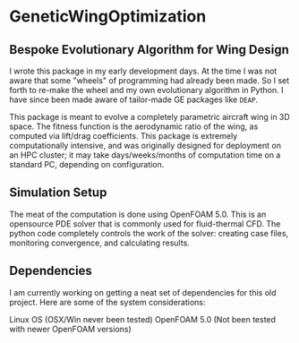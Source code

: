 # GeneticWingOptimization

## Bespoke Evolutionary Algorithm for Wing Design

I wrote this package in my early development days. At the time I was not aware that some "wheels" of programming had already been made. So I set forth to re-make the wheel and my own evolutionary algorithm in Python. I have since been made aware of tailor-made GE packages like `DEAP`.

This package is meant to evolve a completely parametric aircraft wing in 3D space. The fitness function is the aerodynamic ratio of the wing, as computed via lift/drag coefficients. This package is extremely computationally intensive, and was originally designed for deployment on an HPC cluster; it may take days/weeks/months of computation time on a standard PC, depending on configuration.

## Simulation Setup

The meat of the computation is done using OpenFOAM 5.0. This is an opensource PDE solver that is commonly used for fluid-thermal CFD. The python code completely controls the work of the solver: creating case files, monitoring convergence, and calculating results.

## Dependencies

I am currently working on getting a neat set of dependencies for this old project. Here are some of the system considerations:

Linux OS (OSX/Win never been tested)
OpenFOAM 5.0 (Not been tested with newer OpenFOAM versions)
